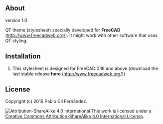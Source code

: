 About
-------
version 1.0

QT theme (stylesheet) specially developed for **FreeCAD** (http://www.freecadweb.org/).
It might work with other software that uses QT styling.


Installation
------
1. This stylesheet is designed for FreeCAD 0.16 and above (download the last stable release **here** (http://www.freecadweb.org/))


License
------
Copyright (c) 2016 Pablo Gil Fernández.

![Attribution-ShareAlike 4.0 International](http://i.creativecommons.org/l/by-sa/3.0/88x31.png)
This work is licensed under a [Creative Commons Attribution-ShareAlike 4.0 International License](http://creativecommons.org/licenses/by-sa/4.0/).
